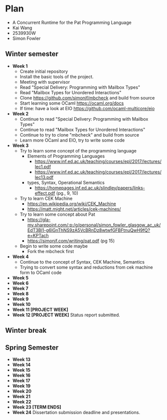 # Plan

* A Concurrent Runtime for the Pat Programming Language
* Kai Wang
* 2539930W
* Simon Fowler

## Winter semester

* **Week 1**
  * Create initial repository
  * Install the basic tools of the project.
  * Meeting with supervisor
  * Read "Special Delivery: Programming with Mailbox Types"
  * Read "Mailbox Types for Unordered Interactions"
  * Clone https://github.com/simonjf/mbcheck and build from source
  * Start learning some OCaml https://ocaml.org/docs
  * If time: have a look at EIO https://github.com/ocaml-multicore/eio
* **Week 2**
  * Continue to read "Special Delivery: Programming with Mailbox Types"
  * Continue to read "Mailbox Types for Unordered Interactions"
  * Continue to try to clone "mbcheck" and build from source
  * Learn more OCaml and EIO, try to write some code
* **Week 3**
  * Try to learn some concept of the programming language
     * Elements of Programming Languages
        * https://www.inf.ed.ac.uk/teaching/courses/epl/2017/lectures/lec1.pdf
        * https://www.inf.ed.ac.uk/teaching/courses/epl/2017/lectures/lec13.pdf
    * types, Syntax, Operational Semantics
        * https://homepages.inf.ed.ac.uk/slindley/papers/links-effect.pdf (pg., 9, 10)
  * Try to learn CEK Machine
    * https://en.wikipedia.org/wiki/CEK_Machine
    * https://matt.might.net/articles/cek-machines/
  * Try to learn some concept about Pat
    * https://gla-my.sharepoint.com/:p:/g/personal/simon_fowler_glasgow_ac_uk/EdT3Bl1-g6lGnThNS9zA5VcBRnDz8wtwfGFBFtnuQwH9fQ?e=KPTach
    * https://simonjf.com/writing/pat.pdf (pg 15)
  * Begin to write some code maybe
    * Fork the mbcheck first
* **Week 4**
  	* Continue to the concept of Syntax, CEK Machine, Semantics
   * Trying to convert some syntax and reductions from cek machine form to OCaml code
* **Week 5**
* **Week 6**
* **Week 7**
* **Week 8**
* **Week 9**
* **Week 10**
* **Week 11 [PROJECT WEEK]**
* **Week 12 [PROJECT WEEK]** Status report submitted.

## Winter break

## Spring Semester

* **Week 13**
* **Week 14**
* **Week 15**
* **Week 16**
* **Week 17**
* **Week 19**
* **Week 20**
* **Week 21**
* **Week 22**
* **Week 23 [TERM ENDS]**
* **Week 24** Dissertation submission deadline and presentations.

